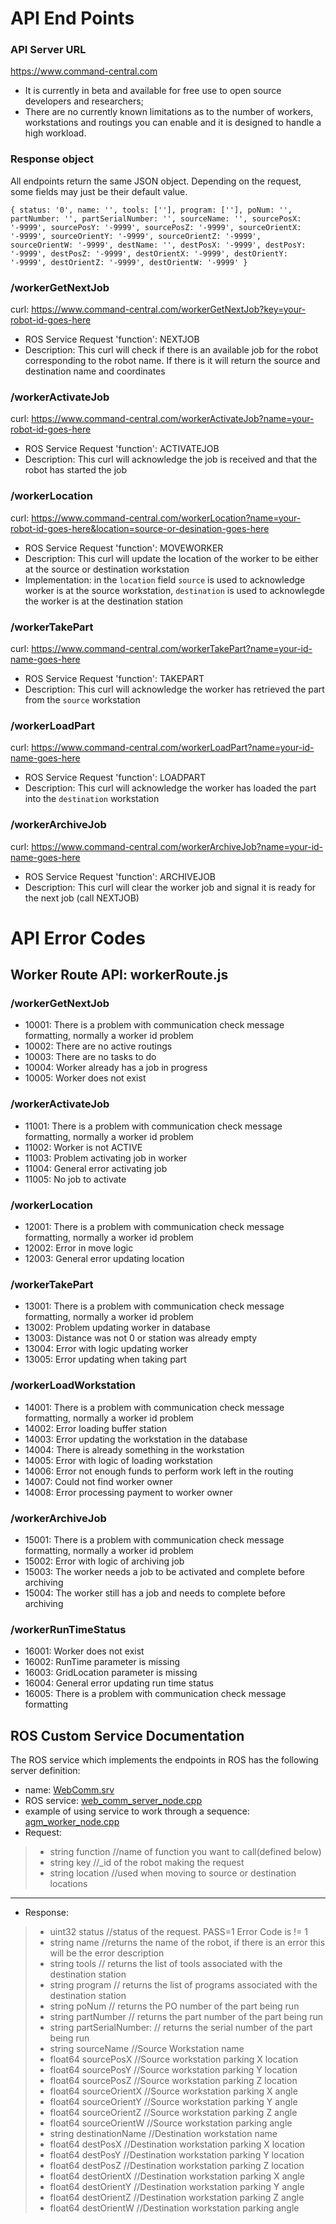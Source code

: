 # API End Points #

### API Server URL ###
https://www.command-central.com
- It is currently in beta and available for free use to open source developers and researchers;
- There are no currently known limitations as to the number of workers, workstations and routings you can enable and it is designed to handle a high workload.

### Response object ###
All endpoints return the same JSON object.  Depending on the request, some fields may just be their default value.

`
    {
    status: '0', name: '',
    tools: [''], program: [''],
    poNum: '', partNumber: '', partSerialNumber: '',
    sourceName: '',
    sourcePosX: '-9999', sourcePosY: '-9999', sourcePosZ: '-9999',
    sourceOrientX: '-9999', sourceOrientY: '-9999', sourceOrientZ: '-9999', sourceOrientW: '-9999',
    destName: '',
    destPosX: '-9999', destPosY: '-9999', destPosZ: '-9999',
    destOrientX: '-9999', destOrientY: '-9999', destOrientZ: '-9999', destOrientW: '-9999'
    }
`

### /workerGetNextJob ###
curl: https://www.command-central.com/workerGetNextJob?key=your-robot-id-goes-here
- ROS Service Request 'function': NEXTJOB
- Description: This curl will check if there is an available job for the robot corresponding to the robot name.  If there is it will return the source and destination name and coordinates

### /workerActivateJob ###
curl:  https://www.command-central.com/workerActivateJob?name=your-robot-id-goes-here
- ROS Service Request 'function': ACTIVATEJOB
- Description: This curl will acknowledge the job is received and that the robot has started the job

### /workerLocation ###
curl:  https://www.command-central.com/workerLocation?name=your-robot-id-goes-here&location=source-or-desination-goes-here
- ROS Service Request 'function': MOVEWORKER
- Description: This curl will update the location of the worker to be either at the source or destination workstation
- Implementation: in the `location` field `source` is used to acknowledge worker is at the source workstation, `destination` is used to acknowlegde the worker is at the destination station

### /workerTakePart ###
curl:  https://www.command-central.com/workerTakePart?name=your-id-name-goes-here
- ROS Service Request 'function': TAKEPART
- Description: This curl will acknowledge the worker has retrieved the part from the `source` workstation

### /workerLoadPart ###
curl:  https://www.command-central.com/workerLoadPart?name=your-id-name-goes-here
- ROS Service Request 'function': LOADPART
- Description: This curl will acknowledge the worker has loaded the part into the `destination` workstation

### /workerArchiveJob ###
curl:  https://www.command-central.com/workerArchiveJob?name=your-id-name-goes-here
- ROS Service Request 'function': ARCHIVEJOB
- Description: This curl will clear the worker job and signal it is ready for the next job (call NEXTJOB)


# API Error Codes #

## Worker Route API: workerRoute.js ##

### /workerGetNextJob ###
- 10001: There is a problem with communication check message formatting, normally a worker id problem
- 10002: There are no active routings
- 10003: There are no tasks to do
- 10004: Worker already has a job in progress
- 10005: Worker does not exist

### /workerActivateJob ###
- 11001: There is a problem with communication check message formatting, normally a worker id problem
- 11002: Worker is not ACTIVE
- 11003: Problem activating job in worker
- 11004: General error activating job
- 11005: No job to activate

### /workerLocation ###
- 12001: There is a problem with communication check message formatting, normally a worker id problem
- 12002: Error in move logic
- 12003: General error updating location

### /workerTakePart ###
- 13001: There is a problem with communication check message formatting, normally a worker id problem
- 13002: Problem updating worker in database
- 13003: Distance was not 0 or station was already empty
- 13004: Error with logic updating worker
- 13005: Error updating when taking part

### /workerLoadWorkstation ###
- 14001: There is a problem with communication check message formatting, normally a worker id problem
- 14002: Error loading buffer station
- 14003: Error updating the workstation in the database
- 14004: There is already something in the workstation
- 14005: Error with logic of loading workstation
- 14006: Error not enough funds to perform work left in the routing
- 14007: Could not find worker owner
- 14008: Error processing payment to worker owner

### /workerArchiveJob ###
- 15001: There is a problem with communication check message formatting, normally a worker id problem
- 15002: Error with logic of archiving job
- 15003: The worker needs a job to be activated and complete before archiving
- 15004: The worker still has a job and needs to complete before archiving

### /workerRunTimeStatus ###
- 16001: Worker does not exist
- 16002: RunTime parameter is missing
- 16003: GridLocation parameter is missing
- 16004: General error updating run time status
- 16005: There is a problem with communication check message formatting

## ROS Custom Service Documentation ##
The ROS service which implements the endpoints in ROS has the following server definition:
- name: [WebComm.srv](https://github.com/mukmalone/AdpativeGoalManagement/blob/master/examples/mir_robot/mir_agm/srv/WebComm.srv)
- ROS service: [web_comm_server_node.cpp](https://github.com/mukmalone/AdpativeGoalManagement/blob/master/examples/mir_robot/mir_agm/src/web_comm_server_node.cpp)
- example of using service to work through a sequence: [agm_worker_node.cpp](https://github.com/mukmalone/AdpativeGoalManagement/blob/master/examples/mir_robot/mir_agm/src/agm_worker_node.cpp)
- Request:
> - string function //name of function you want to call(defined below)
> - string key //_id of the robot making the request
> - string location //used when moving to source or destination locations
---
- Response:
> - uint32 status //status of the request.  PASS=1 Error Code is != 1
> - string name  //returns the name of the robot, if there is an error this will be the error description
> - string tools // returns the list of tools associated with the destination station
> - string program // returns the list of programs associated with the destination station
> - string poNum // returns the PO number of the part being run
> - string partNumber // returns the part number of the part being run
> - string partSerialNumber: // returns the serial number of the part being run
> - string sourceName //Source Workstation name
> - float64 sourcePosX //Source workstation parking X location
> - float64 sourcePosY //Source workstation parking Y location
> - float64 sourcePosZ //Source workstation parking Z location
> - float64 sourceOrientX //Source workstation parking X angle
> - float64 sourceOrientY //Source workstation parking Y angle
> - float64 sourceOrientZ //Source workstation parking Z angle
> - float64 sourceOrientW //Source workstation parking angle
> - string destinationName //Destination workstation name
> - float64 destPosX //Destination workstation parking X location
> - float64 destPosY //Destination workstation parking Y location
> - float64 destPosZ //Destination workstation parking Z location
> - float64 destOrientX //Destination workstation parking X angle
> - float64 destOrientY //Destination workstation parking Y angle
> - float64 destOrientZ //Destination workstation parking Z angle
> - float64 destOrientW //Destination workstation parking angle
